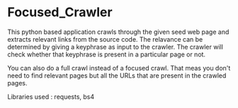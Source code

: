 # Focused_Crawler
This python based application crawls through the given seed web page and extracts relevant links from the source code.
The relavance can be determined by giving a keyphrase as input to the crawler. The crawler will check whether that keyphrase is 
present in a particular page or not. 

You can also do a full crawl instead of a focused crawl. That meas you don't need to find relevant pages but all the URLs that are
present in the crawled pages.

Libraries used : requests, bs4
